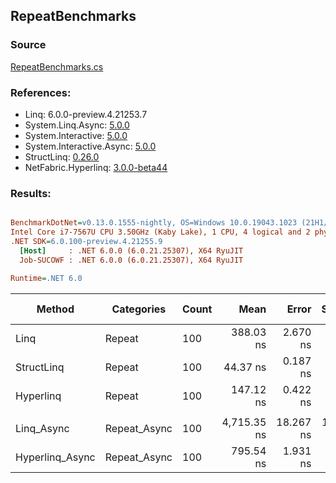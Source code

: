 ﻿## RepeatBenchmarks

### Source
[RepeatBenchmarks.cs](../NetFabric.Hyperlinq.Benchmarks/Benchmarks/RepeatBenchmarks.cs)

### References:
- Linq: 6.0.0-preview.4.21253.7
- System.Linq.Async: [5.0.0](https://www.nuget.org/packages/System.Linq.Async/5.0.0)
- System.Interactive: [5.0.0](https://www.nuget.org/packages/System.Interactive/5.0.0)
- System.Interactive.Async: [5.0.0](https://www.nuget.org/packages/System.Interactive.Async/5.0.0)
- StructLinq: [0.26.0](https://www.nuget.org/packages/StructLinq/0.26.0)
- NetFabric.Hyperlinq: [3.0.0-beta44](https://www.nuget.org/packages/NetFabric.Hyperlinq/3.0.0-beta44)

### Results:
``` ini

BenchmarkDotNet=v0.13.0.1555-nightly, OS=Windows 10.0.19043.1023 (21H1/May2021Update)
Intel Core i7-7567U CPU 3.50GHz (Kaby Lake), 1 CPU, 4 logical and 2 physical cores
.NET SDK=6.0.100-preview.4.21255.9
  [Host]     : .NET 6.0.0 (6.0.21.25307), X64 RyuJIT
  Job-SUCOWF : .NET 6.0.0 (6.0.21.25307), X64 RyuJIT

Runtime=.NET 6.0  

```
|          Method |   Categories | Count |        Mean |     Error |    StdDev | Ratio |  Gen 0 | Gen 1 | Gen 2 | Allocated |
|---------------- |------------- |------ |------------:|----------:|----------:|------:|-------:|------:|------:|----------:|
|            Linq |       Repeat |   100 |   388.03 ns |  2.670 ns |  2.367 ns |  1.00 | 0.0153 |     - |     - |      32 B |
|      StructLinq |       Repeat |   100 |    44.37 ns |  0.187 ns |  0.146 ns |  0.11 |      - |     - |     - |         - |
|       Hyperlinq |       Repeat |   100 |   147.12 ns |  0.422 ns |  0.395 ns |  0.38 |      - |     - |     - |         - |
|                 |              |       |             |           |           |       |        |       |       |           |
|      Linq_Async | Repeat_Async |   100 | 4,715.35 ns | 18.267 ns | 15.253 ns |  1.00 | 0.0229 |     - |     - |      48 B |
| Hyperlinq_Async | Repeat_Async |   100 |   795.54 ns |  1.931 ns |  1.711 ns |  0.17 |      - |     - |     - |         - |
